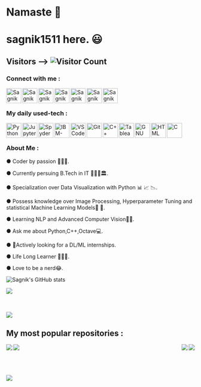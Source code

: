 # Namaste 🙏 
# sagnik1511 here. 😃

## Visitors --> ![Visitor Count](https://profile-counter.glitch.me/{sagnik1511}/count.svg)

<h3 align="left">Connect with me :</h3>
<a href="https://www.linkedin.com/in/sagnik-roy-4791b0192">
  <img align="left" alt="Sagnik Roy - LinkedIn" width="40px" src="https://upload.wikimedia.org/wikipedia/commons/thumb/e/e9/Linkedin_icon.svg/256px-Linkedin_icon.svg.png"/>
</a>
<a href="https://www.facebook.com/sagnik.roy.73345">
  <img align="left" alt="Sagnik Roy - Facebook" width="40px" src="https://www.vectorlogo.zone/logos/facebook/facebook-official.svg"/>
</a>
<a href="https://www.instagram.com/tensored___">
  <img align="left" alt="Sagnik Roy - Instagram" width="40px" src="https://www.vectorlogo.zone/logos/instagram/instagram-icon.svg"/>
</a>
<a href="https://kaggle.com/sagnik1511">
  <img align="left" alt="Sagnik Roy - Kaggle" width="40px" src="https://www.vectorlogo.zone/logos/kaggle/kaggle-icon.svg"/>
</a>
<a href="https://www.codechef.com/users/sagnik1511">
  <img align="left" alt="Sagnik Roy - Codechef" width="40px" src="https://api.iconify.design/simple-icons:codechef.svg?color=%2379553A"/>
</a>
<a href="https://dev.to/agnik1511s">
  <img align="left"  alt="Sagnik Roy - DEV" width="40px"src="https://d2fltix0v2e0sb.cloudfront.net/dev-badge.svg" width="22px">
</a>
<a href="https://twitter.com/Agnik1511S">
  <img align="left" alt="Sagnik Roy - Twitter" width="40px" src="https://upload.wikimedia.org/wikipedia/sco/9/9f/Twitter_bird_logo_2012.svg"/>
</a>

<br><br>

### My daily used-tech :

<img align="left" alt="Python" width="40px" src="https://cdn.worldvectorlogo.com/logos/python-5.svg"/>
<img align="left" alt="Jupyter-Notebook" width="40px" src="https://seeklogo.com/images/J/jupyter-logo-A91705F539-seeklogo.com.png"/>
<img align="left" alt="Spyder IDE" width="40px" src="https://seeklogo.com/images/S/spyder-logo-68D7CF8B2C-seeklogo.com.png"/>
<img align="left" alt="IBM-Watson" width="40px" src="https://cdn.worldvectorlogo.com/logos/ibm-watson.svg"/>
<img align="left" alt="VSCode" width="40px" src="https://www.vectorlogo.zone/logos/visualstudio_code/visualstudio_code-icon.svg"/>
<img align="left" alt="Git" width="40px" src="https://seeklogo.com/images/G/git-logo-CD8D6F1C09-seeklogo.com.png"/>
<img align="left" alt="C++" width="40px" src="https://seeklogo.com/images/C/c-logo-43CE78FF9C-seeklogo.com.png"/>
<img align="left" alt="Tableau" width="40px" src="https://seeklogo.com/images/T/tableau-software-logo-F1CE2CA54A-seeklogo.com.png"/>
<img align="left" alt="GNU Octave" width="40px" src="https://upload.wikimedia.org/wikipedia/commons/thumb/6/6a/Gnu-octave-logo.svg/425px-Gnu-octave-logo.svg.png"/>
<img align="left" alt="HTML" width="40px" src="https://seeklogo.com/images/H/html5-without-wordmark-color-logo-14D252D878-seeklogo.com.png"/>
<img align="left" alt="C" width="40px" src="https://seeklogo.com/images/C/c-programming-language-logo-9B32D017B1-seeklogo.com.png"/>

 
 <br><br>

### About Me :

● Coder by passion 👨🏽‍💻.

● Currently persuing B.Tech in IT 👨🏻‍🎓🏛.

● Specialization over Data Visualization with Python 📊 📈 📉.

● Possess knowledge over Image Processing, Hyperparameter Tuning and statistical Machine Learning Models📜 📃.

● Learning NLP and Advanced Computer Vision✌🏻.

● Ask me about Python,C++,Octave💻.

● 👀Actively looking for a DL/ML internships.

● Life Long Learner 🕵🏻‍♂️.

● Love to be a nerd😂.




![Sagnik's GitHub stats](https://github-readme-stats.vercel.app/api?username=sagnik1511&show_icons=true&theme=cobalt)
<br>

<img src ="https://github-readme-streak-stats.herokuapp.com?user=sagnik1511&theme=darcula&hide_border=false&background=FFFFFF00">

<br><br>
<a href="https://github-readme-stats.vercel.app/api/top-langs/?username=sagnik1511&layout=compact">
  <img align="mid" src="https://github-readme-stats.vercel.app/api/top-langs/?username=sagnik1511&layout=compact" />
</a>

## My most popular repositories :

<a href="https://github.com/sagnik1511/Loan-Web">
  <img align="left" src="https://github-readme-stats.vercel.app/api/pin/?username=sagnik1511&repo=Loan-Web" />
</a>

<a href="https://github.com/sagnik1511/Graphly">
  <img align="right" src="https://github-readme-stats.vercel.app/api/pin/?username=sagnik1511&repo=Graphly" />
</a>


<a href="https://github.com/sagnik1511/Lifely">
  <img align="left" src="https://github-readme-stats.vercel.app/api/pin/?username=sagnik1511&repo=Lifely" />
</a>

<a href="https://github.com/sagnik1511/Style-Transfer-with-Python">
  <img align="right" src="https://github-readme-stats.vercel.app/api/pin/?username=sagnik1511&repo=Style-Transfer-with-Python" />
</a>
<br><br><br><br>

![](https://cdn.dribbble.com/users/46123/screenshots/6135335/ai-sun-type.gif)

